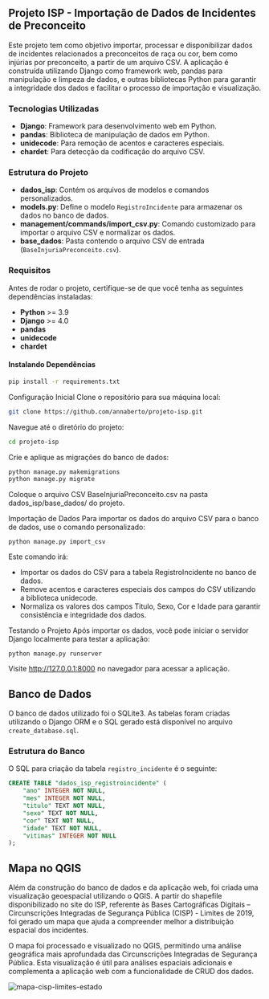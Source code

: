 ## Projeto ISP - Importação de Dados de Incidentes de Preconceito

Este projeto tem como objetivo importar, processar e disponibilizar dados de incidentes relacionados a preconceitos de raça ou cor, bem como injúrias por preconceito, a partir de um arquivo CSV. A aplicação é construída utilizando Django como framework web, pandas para manipulação e limpeza de dados, e outras bibliotecas Python para garantir a integridade dos dados e facilitar o processo de importação e visualização.

### Tecnologias Utilizadas

- **Django**: Framework para desenvolvimento web em Python.
- **pandas**: Biblioteca de manipulação de dados em Python.
- **unidecode**: Para remoção de acentos e caracteres especiais.
- **chardet**: Para detecção da codificação do arquivo CSV.

### Estrutura do Projeto

- **dados_isp**: Contém os arquivos de modelos e comandos personalizados.
- **models.py**: Define o modelo `RegistroIncidente` para armazenar os dados no banco de dados.
- **management/commands/import_csv.py**: Comando customizado para importar o arquivo CSV e normalizar os dados.
- **base_dados**: Pasta contendo o arquivo CSV de entrada (`BaseInjuriaPreconceito.csv`).

### Requisitos

Antes de rodar o projeto, certifique-se de que você tenha as seguintes dependências instaladas:

- **Python** >= 3.9
- **Django** >= 4.0
- **pandas**
- **unidecode**
- **chardet**


#### Instalando Dependências

```bash
pip install -r requirements.txt
```


Configuração Inicial
Clone o repositório para sua máquina local:

```bash
git clone https://github.com/annaberto/projeto-isp.git
```

Navegue até o diretório do projeto:

```bash
cd projeto-isp
```

Crie e aplique as migrações do banco de dados:

```bash
python manage.py makemigrations
python manage.py migrate
```

Coloque o arquivo CSV BaseInjuriaPreconceito.csv na pasta dados_isp/base_dados/ do projeto.

Importação de Dados
Para importar os dados do arquivo CSV para o banco de dados, use o comando personalizado:
```
python manage.py import_csv
```
Este comando irá:

- Importar os dados do CSV para a tabela RegistroIncidente no banco de dados.
- Remove acentos e caracteres especiais dos campos do CSV utilizando a biblioteca unidecode.
- Normaliza os valores dos campos Titulo, Sexo, Cor e Idade para garantir consistência e integridade dos dados.

Testando o Projeto
Após importar os dados, você pode iniciar o servidor Django localmente para testar a aplicação:

```
python manage.py runserver
```

Visite http://127.0.0.1:8000 no navegador para acessar a aplicação.

## Banco de Dados

O banco de dados utilizado foi o SQLite3. As tabelas foram criadas utilizando o Django ORM e o SQL gerado está disponível no arquivo `create_database.sql`.

### Estrutura do Banco
O SQL para criação da tabela `registro_incidente` é o seguinte:

```sql
CREATE TABLE "dados_isp_registroincidente" (
    "ano" INTEGER NOT NULL,
    "mes" INTEGER NOT NULL,
    "titulo" TEXT NOT NULL,
    "sexo" TEXT NOT NULL,
    "cor" TEXT NOT NULL,
    "idade" TEXT NOT NULL,
    "vitimas" INTEGER NOT NULL
);
```

## Mapa no QGIS
Além da construção do banco de dados e da aplicação web, foi criada uma visualização geoespacial utilizando o QGIS. A partir do shapefile disponibilizado no site do ISP, referente às Bases Cartográficas Digitais – Circunscrições Integradas de Segurança Pública (CISP) - Limites de 2019, foi gerado um mapa que ajuda a compreender melhor a distribuição espacial dos incidentes.

O mapa foi processado e visualizado no QGIS, permitindo uma análise geográfica mais aprofundada das Circunscrições Integradas de Segurança Pública. Esta visualização é útil para análises espaciais adicionais e complementa a aplicação web com a funcionalidade de CRUD dos dados.

![mapa-cisp-limites-estado](https://github.com/user-attachments/assets/c6ea87d5-f2a6-4376-86f7-1475a5ce053f)


